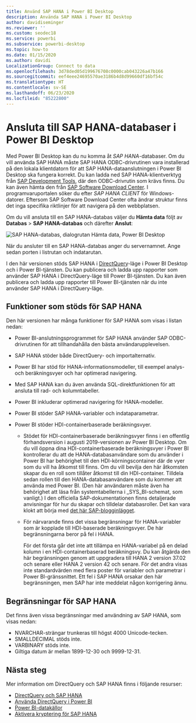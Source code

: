 ```yaml
---
title: Använd SAP HANA i Power BI Desktop
description: Använda SAP HANA i Power BI Desktop
author: davidiseminger
ms.reviewer: ''
ms.custom: seodec18
ms.service: powerbi
ms.subservice: powerbi-desktop
ms.topic: how-to
ms.date: 01/15/2020
ms.author: davidi
LocalizationGroup: Connect to data
ms.openlocfilehash: 3d78ded05d199676708c0000cab043226a47b166
ms.sourcegitcommit: eef4eee24695570ae3186b4d8d99660df16bf54c
ms.translationtype: HT
ms.contentlocale: sv-SE
ms.lasthandoff: 06/23/2020
ms.locfileid: "85222800"
---
```

# <a name="connect-to-sap-hana-databases-in-power-bi-desktop"></a>Ansluta till SAP HANA-databaser i Power BI Desktop

Med Power BI Desktop kan du nu komma åt *SAP HANA*-databaser. Om du vill använda SAP HANA måste SAP HANA ODBC-drivrutinen vara installerad på den lokala klientdatorn för att SAP HANA-dataanslutningen i Power BI Desktop ska fungera korrekt. Du kan ladda ned SAP HANA-klientverktyg från [SAP Development Tools](https://tools.hana.ondemand.com/#hanatools), där den ODBC-drivrutin som krävs finns. Du kan även hämta den från [SAP Software Download Center](https://support.sap.com/en/my-support/software-downloads.html). I programvaruportalen söker du efter *SAP HANA CLIENT* för Windows-datorer. Eftersom SAP Software Download Center ofta ändrar struktur finns det inga specifika riktlinjer för att navigera på den webbplatsen.

Om du vill ansluta till en SAP HANA-databas väljer du **Hämta data** följt av **Databas** > **SAP HANA-databas** och därefter **Anslut**:

![SAP HANA-databas, dialogrutan Hämta data, Power BI Desktop](media/desktop-sap-hana/sap-hana-1.png)

När du ansluter till en SAP HANA-databas anger du servernamnet. Ange sedan porten i listrutan och indatarutan.

I den här versionen stöds SAP HANA i [DirectQuery](desktop-directquery-sap-hana.md)-läge i Power BI Desktop och i Power BI-tjänsten. Du kan publicera och ladda upp rapporter som använder SAP HANA i DirectQuery-läge till Power BI-tjänsten. Du kan även publicera och ladda upp rapporter till Power BI-tjänsten när du inte använder SAP HANA i DirectQuery-läge.

## <a name="supported-features-for-sap-hana"></a>Funktioner som stöds för SAP HANA

Den här versionen har många funktioner för SAP HANA som visas i listan nedan:

* Power BI-anslutningsprogrammet för SAP HANA använder SAP ODBC-drivrutinen för att tillhandahålla den bästa användarupplevelsen.

* SAP HANA stöder både DirectQuery- och importalternativ.

* Power BI har stöd för HANA-informationsmodeller, till exempel analys- och beräkningsvyer och har optimerad navigering.

* Med SAP HANA kan du även använda SQL-direktfunktionen för att ansluta till rad- och kolumntabeller.

* Power BI inkluderar optimerad navigering för HANA-modeller.

* Power BI stöder SAP HANA-variabler och indataparametrar.

* Power BI stöder HDI-containerbaserade beräkningsvyer.

  * Stödet för HDI-containerbaserade beräkningsvyer finns i en offentlig förhandsversion i augusti 2019-versionen av Power BI Desktop. Om du vill öppna dina HDI-containerbaserade beräkningsvyer i Power BI kontrollerar du att de HANA-databasanvändare som du använder i Power BI har behörighet till den HDI-körningscontainer där de vyer som du vill ha åtkomst till finns. Om du vill bevilja den här åtkomsten skapar du en roll som tillåter åtkomst till din HDI-container. Tilldela sedan rollen till den HANA-databasanvändare som du kommer att använda med Power BI. (Den här användaren måste även ha behörighet att läsa från systemtabellerna i \_SYS\_BI-schemat, som vanligt.) I den officiella SAP-dokumentationen finns detaljerade anvisningar för hur du skapar och tilldelar databasroller. Det kan vara klokt att börja med [det här SAP-blogginlägget](https://blogs.sap.com/2018/01/24/the-easy-way-to-make-your-hdi-container-accessible-to-a-classic-database-user/).

  * För närvarande finns det vissa begränsningar för HANA-variabler som är kopplade till HDI-baserade beräkningsvyer. De här begränsningarna beror på fel i HANA.
  
    För det första går det inte att tillämpa en HANA-variabel på en delad kolumn i en HDI-containerbaserad beräkningsvy. Du kan åtgärda den här begränsningen genom att uppgradera till HANA 2 version 37.02 och senare eller HANA 2 version 42 och senare. För det andra visas inte standardvärden med flera poster för variabler och parametrar i Power BI-gränssnittet. Ett fel i SAP HANA orsakar den här begränsningen, men SAP har inte meddelat någon korrigering ännu.

## <a name="limitations-of-sap-hana"></a>Begränsningar för SAP HANA

Det finns även vissa begränsningar med användning av SAP HANA, som visas nedan:

* NVARCHAR-strängar trunkeras till högst 4000 Unicode-tecken.
* SMALLDECIMAL stöds inte.
* VARBINARY stöds inte.
* Giltiga datum är mellan 1899-12-30 och 9999-12-31.

## <a name="next-steps"></a>Nästa steg

Mer information om DirectQuery och SAP HANA finns i följande resurser:

* [DirectQuery och SAP HANA](desktop-directquery-sap-hana.md)
* [Använda DirectQuery i Power BI](desktop-directquery-about.md)
* [Power BI-datakällor](power-bi-data-sources.md)
* [Aktivera kryptering för SAP HANA](desktop-sap-hana-encryption.md)

